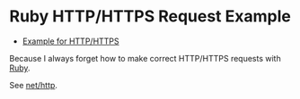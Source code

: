 # Ruby HTTP/HTTPS Request Example

- [Example for HTTP/HTTPS](example.rb)

Because I always forget how to make correct HTTP/HTTPS requests with [Ruby](https://www.ruby-lang.org/).

See [net/http](https://ruby-doc.org/stdlib-2.3.3/libdoc/net/http/rdoc/Net/HTTP.html).
